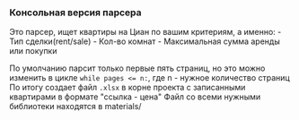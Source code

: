 ### Консольная версия парсера
Это парсер, ищет квартиры на Циан по вашим критериям, а именно:
    - Тип сделки(rent/sale)
    - Кол-во комнат
    - Максимальная сумма аренды или покупки

По умолчанию парсит только первые пять страниц, но это можно изменить
в цикле `while pages <= n:`, где n - нужное количество страниц
По итогу создает файл `.xlsx` в корне проекта с записанными квартирами в формате "ссылка - цена"
Файл со всеми нужными библиотеки находятся в materials/
